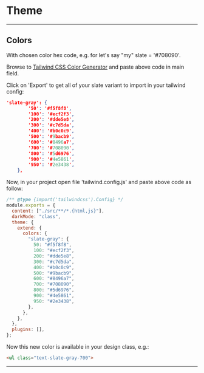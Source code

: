 # Theme

---

## Colors

With chosen color hex code, e.g. for let's say "my" slate = '#708090'.

Browse to [Tailwind CSS Color Generator](https://uicolors.app/create) and paste above code in main field.

Click on 'Export' to get all of your slate variant to import in your tailwind config:

```json
'slate-gray': {
        '50': '#f5f8f8',
        '100': '#ecf2f3',
        '200': '#dde5e8',
        '300': '#c7d5da',
        '400': '#b0c0c9',
        '500': '#9bacb9',
        '600': '#8496a7',
        '700': '#708090',
        '800': '#5d6976',
        '900': '#4e5861',
        '950': '#2e3438',
    },
```

Now, in your project open file 'tailwind.config.js' and paste above code as follow:

```js
/** @type {import('tailwindcss').Config} */
module.exports = {
  content: ["./src/**/*.{html,js}"],
  darkMode: "class",
  theme: {
    extend: {
      colors: {
        "slate-gray": {
          50: "#f5f8f8",
          100: "#ecf2f3",
          200: "#dde5e8",
          300: "#c7d5da",
          400: "#b0c0c9",
          500: "#9bacb9",
          600: "#8496a7",
          700: "#708090",
          800: "#5d6976",
          900: "#4e5861",
          950: "#2e3438",
        },
      },
    },
  },
  plugins: [],
};
```

Now this new color is available in your design class, e.g.:

```html
<ul class="text-slate-gray-700">
```

---
